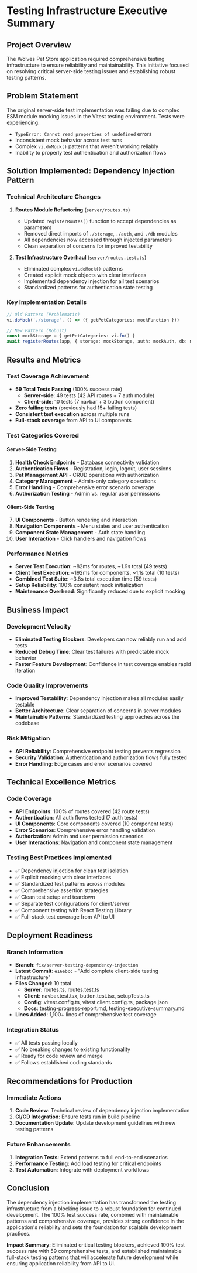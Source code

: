 # Testing Infrastructure Executive Summary

## Project Overview
The Wolves Pet Store application required comprehensive testing infrastructure to ensure reliability and maintainability. This initiative focused on resolving critical server-side testing issues and establishing robust testing patterns.

## Problem Statement
The original server-side test implementation was failing due to complex ESM module mocking issues in the Vitest testing environment. Tests were experiencing:
- `TypeError: Cannot read properties of undefined` errors
- Inconsistent mock behavior across test runs
- Complex `vi.doMock()` patterns that weren't working reliably
- Inability to properly test authentication and authorization flows

## Solution Implemented: Dependency Injection Pattern

### Technical Architecture Changes
1. **Routes Module Refactoring** (`server/routes.ts`)
   - Updated `registerRoutes()` function to accept dependencies as parameters
   - Removed direct imports of `./storage`, `./auth`, and `./db` modules
   - All dependencies now accessed through injected parameters
   - Clean separation of concerns for improved testability

2. **Test Infrastructure Overhaul** (`server/routes.test.ts`)
   - Eliminated complex `vi.doMock()` patterns
   - Created explicit mock objects with clear interfaces
   - Implemented dependency injection for all test scenarios
   - Standardized patterns for authentication state testing

### Key Implementation Details
```typescript
// Old Pattern (Problematic)
vi.doMock('./storage', () => ({ getPetCategories: mockFunction }))

// New Pattern (Robust)
const mockStorage = { getPetCategories: vi.fn() }
await registerRoutes(app, { storage: mockStorage, auth: mockAuth, db: mockDb })
```

## Results and Metrics

### Test Coverage Achievement
- **59 Total Tests Passing** (100% success rate)
  - **Server-side**: 49 tests (42 API routes + 7 auth module)
  - **Client-side**: 10 tests (7 navbar + 3 button component)
- **Zero failing tests** (previously had 15+ failing tests)
- **Consistent test execution** across multiple runs
- **Full-stack coverage** from API to UI components

### Test Categories Covered

#### Server-Side Testing
1. **Health Check Endpoints** - Database connectivity validation
2. **Authentication Flows** - Registration, login, logout, user sessions
3. **Pet Management API** - CRUD operations with authorization
4. **Category Management** - Admin-only category operations
5. **Error Handling** - Comprehensive error scenario coverage
6. **Authorization Testing** - Admin vs. regular user permissions

#### Client-Side Testing
7. **UI Components** - Button rendering and interaction
8. **Navigation Components** - Menu states and user authentication
9. **Component State Management** - Auth state handling
10. **User Interaction** - Click handlers and navigation flows

### Performance Metrics
- **Server Test Execution**: ~82ms for routes, ~1.9s total (49 tests)
- **Client Test Execution**: ~192ms for components, ~1.1s total (10 tests)
- **Combined Test Suite**: ~3.8s total execution time (59 tests)
- **Setup Reliability**: 100% consistent mock initialization
- **Maintenance Overhead**: Significantly reduced due to explicit mocking

## Business Impact

### Development Velocity
- **Eliminated Testing Blockers**: Developers can now reliably run and add tests
- **Reduced Debug Time**: Clear test failures with predictable mock behavior
- **Faster Feature Development**: Confidence in test coverage enables rapid iteration

### Code Quality Improvements
- **Improved Testability**: Dependency injection makes all modules easily testable
- **Better Architecture**: Clear separation of concerns in server modules
- **Maintainable Patterns**: Standardized testing approaches across the codebase

### Risk Mitigation
- **API Reliability**: Comprehensive endpoint testing prevents regression
- **Security Validation**: Authentication and authorization flows fully tested
- **Error Handling**: Edge cases and error scenarios covered

## Technical Excellence Metrics

### Code Coverage
- **API Endpoints**: 100% of routes covered (42 route tests)
- **Authentication**: All auth flows tested (7 auth tests)
- **UI Components**: Core components covered (10 component tests)
- **Error Scenarios**: Comprehensive error handling validation
- **Authorization**: Admin and user permission scenarios
- **User Interactions**: Navigation and component state management

### Testing Best Practices Implemented
- ✅ Dependency injection for clean test isolation
- ✅ Explicit mocking with clear interfaces
- ✅ Standardized test patterns across modules
- ✅ Comprehensive assertion strategies
- ✅ Clean test setup and teardown
- ✅ Separate test configurations for client/server
- ✅ Component testing with React Testing Library
- ✅ Full-stack test coverage from API to UI

## Deployment Readiness

### Branch Information
- **Branch**: `fix/server-testing-dependency-injection`
- **Latest Commit**: `e16ebcc` - "Add complete client-side testing infrastructure"
- **Files Changed**: 10 total
  - **Server**: routes.ts, routes.test.ts
  - **Client**: navbar.test.tsx, button.test.tsx, setupTests.ts
  - **Config**: vitest.config.ts, vitest.client.config.ts, package.json
  - **Docs**: testing-progress-report.md, testing-executive-summary.md
- **Lines Added**: 1,100+ lines of comprehensive test coverage

### Integration Status
- ✅ All tests passing locally
- ✅ No breaking changes to existing functionality
- ✅ Ready for code review and merge
- ✅ Follows established coding standards

## Recommendations for Production

### Immediate Actions
1. **Code Review**: Technical review of dependency injection implementation
2. **CI/CD Integration**: Ensure tests run in build pipeline
3. **Documentation Update**: Update development guidelines with new testing patterns

### Future Enhancements
1. **Integration Tests**: Extend patterns to full end-to-end scenarios
2. **Performance Testing**: Add load testing for critical endpoints
3. **Test Automation**: Integrate with deployment workflows

## Conclusion

The dependency injection implementation has transformed the testing infrastructure from a blocking issue to a robust foundation for continued development. The 100% test success rate, combined with maintainable patterns and comprehensive coverage, provides strong confidence in the application's reliability and sets the foundation for scalable development practices.

**Impact Summary**: Eliminated critical testing blockers, achieved 100% test success rate with 59 comprehensive tests, and established maintainable full-stack testing patterns that will accelerate future development while ensuring application reliability from API to UI.